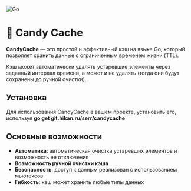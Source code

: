 ![Go](https://img.shields.io/badge/go-%2300ADD8.svg?style=for-the-badge&logo=go&logoColor=white)

# :candy: Candy Cache 

**CandyCache** — это простой и эффективный кэш на языке Go, который позволяет хранить данные с ограниченным временем жизни (TTL). 

Кэш может автоматически удалять устаревшие элементы через заданный интервал времени, а может и не удалять (тогда они будут сохранены до ручной очистки).

## Установка

Для использования CandyCache в вашем проекте, установить его, используя **go get git.hikan.ru/serr/candycache** 

## Основные возможности

- **Автоматика**: автоматическая очистка устаревших элементов и возможность ее отключения
- **Возможность ручной очистки кэша**
- **Безопасность**: доступ к данным реализован с использованием мьютексов
- **Гибкость**: кэш может хранить любые типы данных